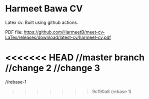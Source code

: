 # Harmeet Bawa CV

Latex cv. Built using github actions. 

PDF file: https://github.com/HarmeetB/meet-cv-LaTex/releases/download/latest-cv/harmeet-cv.pdf

<<<<<<< HEAD
//master branch
//change 2
//change 3
=======

//rebase-1
>>>>>>> 9cf90a8 (rebase 1)

